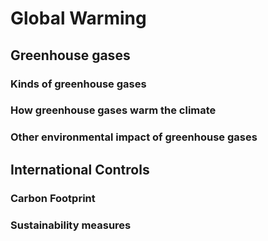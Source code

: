# Global Warming

<Subsubtopic id='C.5.NoS1' type='Nature of Science' content='Transdisciplinary—the study of global warming encompasses a broad range of concepts and ideas and is transdisciplinary. (4.1)' />
<Subsubtopic id='C.5.NoS2' type='Nature of Science' content='Collaboration and significance of science explanations to the public—reports of the Intergovernmental Panel on Climate Change (IPCC). (5.2)' />
<Subsubtopic id='C.5.NoS3' type='Nature of Science' content='Correlation and cause and understanding of science—CO2 levels and Earth average temperature show clear correlation but wide variations in the surface temperature of the Earth have occurred frequently in the past. (2.8' />

## Greenhouse gases
<Subsubtopic id='C.5.U1' type='Understandings' content='Greenhouse gases allow the passage of incoming solar short wavelength radiation but absorb the longer wavelength radiation from the Earth. Some of the absorbed radiation is re-radiated back to Earth.' />
<Subsubtopic id='C.5.AS2' type='Applications and skills' content='Discussion of the evidence for the relationship between the increased concentration of gases and global warming.' />

### Kinds of greenhouse gases

<Subsubtopic id='C.5.AS3' type='Applications and skills' content='Discussion of the sources, relative abundance and effects of different greenhouse gases.' />
<Subsubtopic id='C.5.G1' type='Guidance' content='Greenhouse gases to be considered are CH4, H2O and CO2.' />

### How greenhouse gases warm the climate

<Subsubtopic id='C.5.AS1' type='Applications and skills' content='Explanation of the molecular mechanisms by which greenhouse gases absorb infrared radiation.' />
<Subsubtopic id='C.5.U3' type='Understandings' content='Greenhouse gases absorb IR radiation as there is a change in dipole moment as the bonds in the molecule stretch and bend.' />

### Other environmental impact of greenhouse gases
<Subsubtopic id='C.5.U2' type='Understandings' content='There is a heterogeneous equilibrium between concentration of atmospheric carbon dioxide and aqueous carbon dioxide in the oceans.' />
<Subsubtopic id='C.5.AS5' type='Applications and skills' content='Discussion of pH changes in the ocean due to increased concentration of carbon dioxide in the atmosphere.' />
<Subsubtopic id='C.5.Aims1' type='Aims' content='Aim 6: The equilibrium between aqueous and gaseous carbon dioxide could be experimentally investigated.' />
<Subsubtopic id='C.5.U4' type='Understandings' content='Particulates such as smoke and dust cause global dimming as they reflect sunlight, as do clouds.' />

## International Controls
<Subsubtopic id='C.5.AS4' type='Applications and skills' content='Discussion of the different approaches to the control of carbon dioxide emissions.' />

### Carbon Footprint

<Subsubtopic id='C.2.U7' type='Understandings' content='A carbon footprint is the total amount of greenhouse gases produced during human activities. It is generally expressed in equivalent tons of carbon dioxide.' />

<Subsubtopic id='C.2.AS6' type='Applications and skills' content='Calculations of the carbon dioxide added to the atmosphere, when different fuels burn and determination of carbon footprints for different activities.' />

<Subsubtopic id='C.2.Aims3' type='Aims' content='Aim 7: Many online calculators are available to calculate carbon footprints.' />

### Sustainability measures

<Subsubtopic id='C.5.IM1' type='International-mindedness' content='This issue involves the international community working together to research and reduce the effects of global warming. Such attempts include the Intergovernmental Panel on Climate Change (IPCC) and the Kyoto Protocol which was extended in Qatar.' />
<Subsubtopic id='C.5.ToK1' type='Theory of Knowledge' content='Some people question the reality of climate change, and question the motives of scientists who have “exaggerated” the problem. How do we assess the evidence collected and the models used to predict the impact of human activities?' />
<Subsubtopic id='C.5.Aims3' type='Aims' content='Aim 8: Discussions of climate change and green chemistry raise awareness of the ethical, economic and environmental implications of using science and technology.' />
<Subsubtopic id='C.5.Aims2' type='Aims' content='Aim 7: Computer modelling is a powerful tool by which knowledge can be gained about the greenhouse effect.' />
